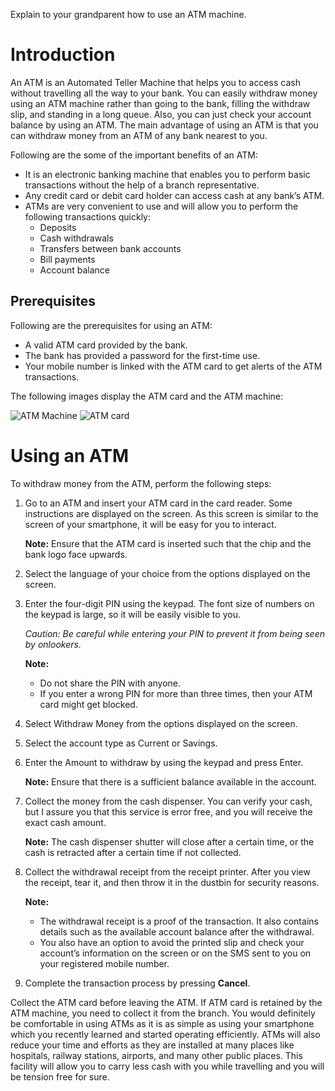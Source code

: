 Explain to your grandparent how to use an ATM machine.

# Introduction
An ATM is an Automated Teller Machine that helps you to access cash without travelling all the way to your bank. You can easily withdraw money using an ATM machine rather than going to the bank, filling the withdraw slip, and standing in a long queue. Also, you can just check your account balance by using an ATM. The main advantage of using an ATM is that you can withdraw money from an ATM of any bank nearest to you.

Following are the some of the important benefits of an ATM:
* It is an electronic banking machine that enables you to perform basic transactions without the help of a branch representative. 
* Any credit card or debit card holder can access cash at any bank’s ATM. 
* ATMs are very convenient to use and will allow you to perform the following transactions quickly:
  * Deposits
  * Cash withdrawals
  * Transfers between bank accounts
  * Bill payments
  * Account balance

## Prerequisites

Following are the prerequisites for using an ATM:
* A valid ATM card provided by the bank.
* The bank has provided a password for the first-time use.
* Your mobile number is linked with the ATM card to get alerts of the ATM transactions.

The following images display the ATM card and the ATM machine:

![ATM Machine](https://www.zeptha.com/postimages/2018/12/parts_of_an_atm_3_20181222094853.jpg)
![ATM card](https://tse4.mm.bing.net/th/id/OIP.CVWkdovNOb_3xhpV6Qfa9wHaHa?w=195&h=195&c=7&r=0&o=5&pid=1.7) 

# Using an ATM 

To withdraw money from the ATM, perform the following steps:

1.	Go to an ATM and insert your ATM card in the card reader. Some instructions are displayed on the screen. As this screen is similar to the screen of your smartphone, it will be easy for you to interact.
  
    **Note:** Ensure that the ATM card is inserted such that the chip and the bank logo face upwards. 
   
2.	Select the language of your choice from the options displayed on the screen. 
3.	Enter the four-digit PIN using the keypad. The font size of numbers on the keypad is large, so it will be easily visible to you.
  
     _Caution: Be careful while entering your PIN to prevent it from being seen by onlookers._ 
  
     **Note:** 
     * Do not share the PIN with anyone.
     * If you enter a wrong PIN for more than three times, then your ATM card might get blocked.
4.	Select Withdraw Money from the options displayed on the screen. 
5.	Select the account type as Current or Savings.
6.	Enter the Amount to withdraw by using the keypad and press Enter. 

    **Note:** Ensure that there is a sufficient balance available in the account.
  
7.	Collect the money from the cash dispenser. You can verify your cash, but I assure you that this service is error free, and you will receive the exact cash amount.
 
    **Note:** The cash dispenser shutter will close after a certain time, or the cash is retracted after a certain time if not collected.
    
8.	Collect the withdrawal receipt from the receipt printer. After you view the receipt, tear it, and then throw it in the dustbin for security reasons.
   
    **Note:** 
    * The withdrawal receipt is a proof of the transaction. It also contains details such as the available account balance after the withdrawal.
    * You also have an option to avoid the printed slip and check your account’s information on the screen or on the SMS sent to you on your registered mobile number.
9.	Complete the transaction process by pressing **Cancel**.

Collect the ATM card before leaving the ATM. If ATM card is retained by the ATM machine, you need to collect it from the branch.
You would definitely be comfortable in using ATMs as it is as simple as using your smartphone which you recently learned and started operating efficiently. ATMs will also reduce your time and efforts as they are installed at many places like hospitals, railway stations, airports, and many other public places. This facility will allow you to carry less cash with you while travelling and you will be tension free for sure.

